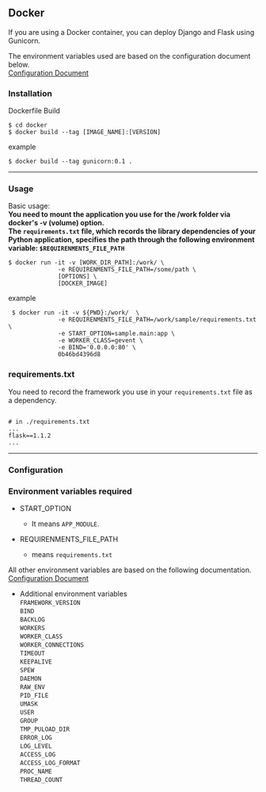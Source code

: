 
## **Docker**

If you are using a Docker container, you can deploy Django and Flask using Gunicorn.

The environment variables used are based on the configuration document below.  
[Configuration Document](https://github.com/benoitc/gunicorn/blob/master/examples/example_config.py)
### **Installation**

Dockerfile Build   

```shell script
$ cd docker
$ docker build --tag [IMAGE_NAME]:[VERSION]
```

example
```shell script
$ docker build --tag gunicorn:0.1 .
```

---
### **Usage**

Basic usage:  
**You need to mount the application you use for the /work folder via docker's -v (volume) option.**  
**The `requirements.txt` file, which records the library dependencies of your Python application, specifies the path through the following environment variable: `$REQUIRENMENTS_FILE_PATH`**

```shell script
$ docker run -it -v [WORK_DIR_PATH]:/work/ \  
              -e REQUIRENMENTS_FILE_PATH=/some/path \
              [OPTIONS] \
              [DOCKER_IMAGE] 
```

example
```shell script
 $ docker run -it -v ${PWD}:/work/  \
              -e REQUIRENMENTS_FILE_PATH=/work/sample/requirements.txt \
              -e START_OPTION=sample.main:app \
              -e WORKER_CLASS=gevent \
              -e BIND='0.0.0.0:80' \
              0b46bd4396d8
```

### **requirements.txt**  
You need to record the framework you use in your `requirements.txt` file as a dependency.  

```shell script

# in ./requirements.txt 
...
flask==1.1.2
...

```
    
    
---
### **Configuration**

### Environment variables required
* START_OPTION  
    * It means `APP_MODULE`.

* REQUIRENMENTS_FILE_PATH
    * means `requirements.txt`


All other environment variables are based on the following documentation.  
[Configuration Document](https://github.com/benoitc/gunicorn/blob/master/examples/example_config.py)

* Additional environment variables  
`FRAMEWORK_VERSION`  
`BIND`  
`BACKLOG`  
`WORKERS`  
`WORKER_CLASS`  
`WORKER_CONNECTIONS`  
`TIMEOUT`  
`KEEPALIVE`  
`SPEW`  
`DAEMON`  
`RAW_ENV`  
`PID_FILE`  
`UMASK`  
`USER`  
`GROUP`  
`TMP_PULOAD_DIR`  
`ERROR_LOG`  
`LOG_LEVEL`  
`ACCESS_LOG`  
`ACCESS_LOG_FORMAT`  
`PROC_NAME`  
`THREAD_COUNT`  

